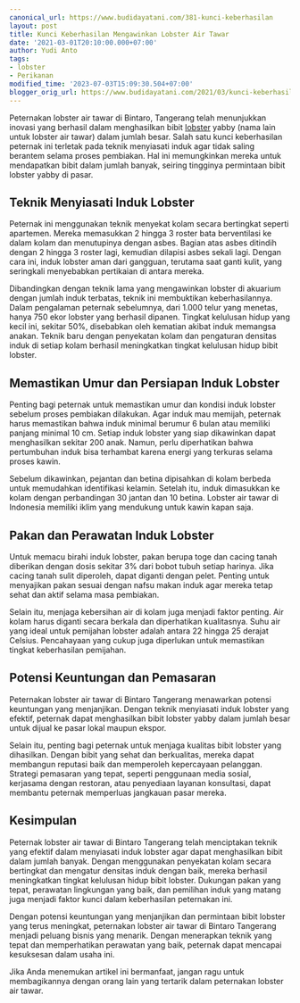 ```yaml
---
canonical_url: https://www.budidayatani.com/381-kunci-keberhasilan
layout: post
title: Kunci Keberhasilan Mengawinkan Lobster Air Tawar
date: '2021-03-01T20:10:00.000+07:00'
author: Yudi Anto
tags:
- lobster
- Perikanan
modified_time: '2023-07-03T15:09:30.504+07:00'
blogger_orig_url: https://www.budidayatani.com/2021/03/kunci-keberhasilan-mengawinkan-lobster.html
---
```


Peternakan lobster air tawar di Bintaro, Tangerang telah menunjukkan inovasi yang berhasil dalam menghasilkan bibit [lobster](https://www.budidayatani.com/search/label/lobster) yabby (nama lain untuk lobster air tawar) dalam jumlah besar. Salah satu kunci keberhasilan peternak ini terletak pada teknik menyiasati induk agar tidak saling berantem selama proses pembiakan. Hal ini memungkinkan mereka untuk mendapatkan bibit dalam jumlah banyak, seiring tingginya permintaan bibit lobster yabby di pasar.

## Teknik Menyiasati Induk Lobster

Peternak ini menggunakan teknik menyekat kolam secara bertingkat seperti apartemen. Mereka memasukkan 2 hingga 3 roster bata berventilasi ke dalam kolam dan menutupinya dengan asbes. Bagian atas asbes ditindih dengan 2 hingga 3 roster lagi, kemudian dilapisi asbes sekali lagi. Dengan cara ini, induk lobster aman dari gangguan, terutama saat ganti kulit, yang seringkali menyebabkan pertikaian di antara mereka.

Dibandingkan dengan teknik lama yang mengawinkan lobster di akuarium dengan jumlah induk terbatas, teknik ini membuktikan keberhasilannya. Dalam pengalaman peternak sebelumnya, dari 1.000 telur yang menetas, hanya 750 ekor lobster yang berhasil dipanen. Tingkat kelulusan hidup yang kecil ini, sekitar 50%, disebabkan oleh kematian akibat induk memangsa anakan. Teknik baru dengan penyekatan kolam dan pengaturan densitas induk di setiap kolam berhasil meningkatkan tingkat kelulusan hidup bibit lobster.

## Memastikan Umur dan Persiapan Induk Lobster

Penting bagi peternak untuk memastikan umur dan kondisi induk lobster sebelum proses pembiakan dilakukan. Agar induk mau memijah, peternak harus memastikan bahwa induk minimal berumur 6 bulan atau memiliki panjang minimal 10 cm. Setiap induk lobster yang siap dikawinkan dapat menghasilkan sekitar 200 anak. Namun, perlu diperhatikan bahwa pertumbuhan induk bisa terhambat karena energi yang terkuras selama proses kawin.

Sebelum dikawinkan, pejantan dan betina dipisahkan di kolam berbeda untuk memudahkan identifikasi kelamin. Setelah itu, induk dimasukkan ke kolam dengan perbandingan 30 jantan dan 10 betina. Lobster air tawar di Indonesia memiliki iklim yang mendukung untuk kawin kapan saja.

## Pakan dan Perawatan Induk Lobster

Untuk memacu birahi induk lobster, pakan berupa toge dan cacing tanah diberikan dengan dosis sekitar 3% dari bobot tubuh setiap harinya. Jika cacing tanah sulit diperoleh, dapat diganti dengan pelet. Penting untuk menyajikan pakan sesuai dengan nafsu makan induk agar mereka tetap sehat dan aktif selama masa pembiakan.

Selain itu, menjaga kebersihan air di kolam juga menjadi faktor penting. Air kolam harus diganti secara berkala dan diperhatikan kualitasnya. Suhu air yang ideal untuk pemijahan lobster adalah antara 22 hingga 25 derajat Celsius. Pencahayaan yang cukup juga diperlukan untuk memastikan tingkat keberhasilan pemijahan.

## Potensi Keuntungan dan Pemasaran

Peternakan lobster air tawar di Bintaro Tangerang menawarkan potensi keuntungan yang menjanjikan. Dengan teknik menyiasati induk lobster yang efektif, peternak dapat menghasilkan bibit lobster yabby dalam jumlah besar untuk dijual ke pasar lokal maupun ekspor.

Selain itu, penting bagi peternak untuk menjaga kualitas bibit lobster yang dihasilkan. Dengan bibit yang sehat dan berkualitas, mereka dapat membangun reputasi baik dan memperoleh kepercayaan pelanggan. Strategi pemasaran yang tepat, seperti penggunaan media sosial, kerjasama dengan restoran, atau penyediaan layanan konsultasi, dapat membantu peternak memperluas jangkauan pasar mereka.

## Kesimpulan

Peternak lobster air tawar di Bintaro Tangerang telah menciptakan teknik yang efektif dalam menyiasati induk lobster agar dapat menghasilkan bibit dalam jumlah banyak. Dengan menggunakan penyekatan kolam secara bertingkat dan mengatur densitas induk dengan baik, mereka berhasil meningkatkan tingkat kelulusan hidup bibit lobster. Dukungan pakan yang tepat, perawatan lingkungan yang baik, dan pemilihan induk yang matang juga menjadi faktor kunci dalam keberhasilan peternakan ini.

Dengan potensi keuntungan yang menjanjikan dan permintaan bibit lobster yang terus meningkat, peternakan lobster air tawar di Bintaro Tangerang menjadi peluang bisnis yang menarik. Dengan menerapkan teknik yang tepat dan memperhatikan perawatan yang baik, peternak dapat mencapai kesuksesan dalam usaha ini.

Jika Anda menemukan artikel ini bermanfaat, jangan ragu untuk membagikannya dengan orang lain yang tertarik dalam peternakan lobster air tawar.

